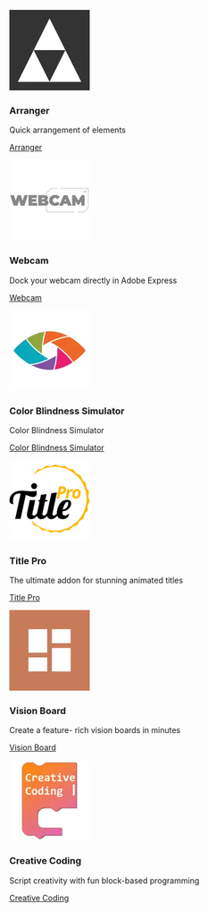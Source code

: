 
<MiniResourceCard slots="image,heading,text,link" repeat="6" theme="light" inRow="3" className="trending-cards end-cards"/>

![Arranger](./images/arranger.jpg)

### Arranger

Quick arrangement of elements

[Arranger](https://adobesparkpost.app.link/TR9Mb7TXFLb?addOnId=wh7gmh32l)

![Webcam](./images/webcam.jpg)

### Webcam

Dock your webcam directly in Adobe Express

[Webcam](https://adobesparkpost.app.link/TR9Mb7TXFLb?addOnId=w8lk74ilm)

![Color Blindness Simulator](./images/color-blindness.jpg)

### Color Blindness Simulator

Color Blindness Simulator

[Color Blindness Simulator](https://adobesparkpost.app.link/TR9Mb7TXFLb?addOnId=w3n7k0gni)

![Title Pro](./images/title-pro.jpg)

### Title Pro

The ultimate addon for stunning animated titles

[Title Pro](https://adobesparkpost.app.link/TR9Mb7TXFLb?addOnId=w24599mji)

![Vision Board](./images/vision-board.jpg)

### Vision Board

Create a feature- rich vision boards in minutes

[Vision Board](https://adobesparkpost.app.link/TR9Mb7TXFLb?addOnId=wgl44lhj3)

![Creative Coding](./images/creative-coding.jpg)

### Creative Coding

Script creativity with fun block-based programming

[Creative Coding](https://adobesparkpost.app.link/TR9Mb7TXFLb?addOnId=w2ji95k72)